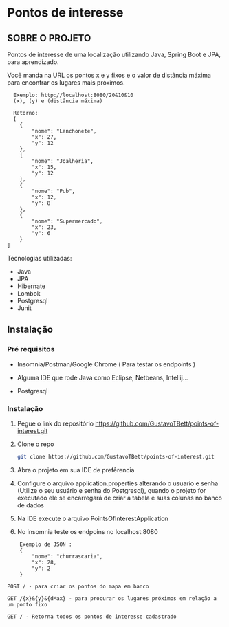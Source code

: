 # Pontos de interesse

<!-- SOBRE O PROJETO -->
## SOBRE O PROJETO

Pontos de interesse de uma localização utilizando Java, Spring Boot e JPA, para aprendizado. 

Você manda na URL os pontos x e y fixos e o valor de distância máxima para encontrar os lugares mais próximos.

```
  Exemplo: http://localhost:8080/20&10&10
  (x), (y) e (distância máxima)
  
  Retorno:
  [
    {
        "nome": "Lanchonete",
        "x": 27,
        "y": 12
    },
    {
        "nome": "Joalheria",
        "x": 15,
        "y": 12
    },
    {
        "nome": "Pub",
        "x": 12,
        "y": 8
    },
    {
        "nome": "Supermercado",
        "x": 23,
        "y": 6
    }
]
```

Tecnologias utilizadas:
* Java
* JPA
* Hibernate
* Lombok
* Postgresql
* Junit

<!-- GETTING STARTED -->
## Instalação

### Pré requisitos

* Insomnia/Postman/Google Chrome ( Para testar os endpoints ) 

* Alguma IDE que rode Java como Eclipse, Netbeans, Intellij... 

* Postgresql


### Instalação

1. Pegue o link do repositório https://github.com/GustavoTBett/points-of-interest.git
2. Clone o repo
   ```sh
   git clone https://github.com/GustavoTBett/points-of-interest.git
   ```
3. Abra o projeto em sua IDE de prefêrencia

4. Configure o arquivo application.properties alterando o usuario e senha (Utilize o seu usuário e senha do Postgresql), quando o projeto for executado ele se encarregará de criar a tabela e suas colunas no banco de dados

5. Na IDE execute o arquivo PointsOfInterestApplication

6. No insomnia teste os endpoins no localhost:8080

```
    Exemplo de JSON :
    {
        "nome": "churrascaria",
        "x": 28,
        "y": 2
    }
 ```

   ```JS
   POST / - para criar os pontos do mapa em banco
   
   GET /{x}&{y}&{dMax} - para procurar os lugares próximos em relação a um ponto fixo
   
   GET / - Retorna todos os pontos de interesse cadastrado
   ```
